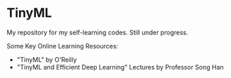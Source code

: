 # TinyML

My repository for my self-learning codes. Still under progress.


Some Key Online Learning Resources:
- "TinyML" by O'Reilly
- "TinyML and Efficient Deep Learning" Lectures by Professor Song Han


